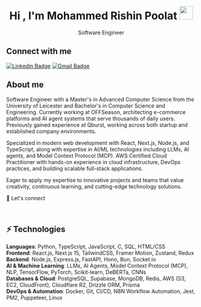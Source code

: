 <h1 align="center">Hi , I'm Mohammed Rishin Poolat <img src="https://media.giphy.com/media/hvRJCLFzcasrR4ia7z/giphy.gif" width="35"></h1>

<p align="center">Software Engineer</p>

## Connect with me

[![Linkedin Badge](https://img.shields.io/badge/-rishinpoolat-blue?style=flat-square&logo=Linkedin&logoColor=white&link=https://www.linkedin.com/in/rishin-poolat)](https://www.linkedin.com/in/rishin-poolat/)
[![Gmail Badge](https://img.shields.io/badge/-mohammedrishinpoolat@gmail.com-c14438?style=flat-square&logo=Gmail&logoColor=white&link=mailto:mohammedrishinpoolat@gmail.com)](mailto:mohammedrishinpoolat@gmail.com)


## About me

Software Engineer with a Master's in Advanced Computer Science from the University of Leicester and Bachelor's in Computer Science and Engineering. Currently working at OFFSeason, architecting e-commerce platforms and AI agent systems that serve thousands of daily users. Previously gained experience at Qburst, working across both startup and established company environments.

Specialized in modern web development with React, Next.js, Node.js, and TypeScript, along with expertise in AI/ML technologies including LLMs, AI agents, and Model Context Protocol (MCP). AWS Certified Cloud Practitioner with hands-on experience in cloud infrastructure, DevOps practices, and building scalable full-stack applications.

Eager to apply my expertise to innovative projects and teams that value creativity, continuous learning, and cutting-edge technology solutions.

🤝 Let's connect

<br>

## ⚡ Technologies

<strong>Languages</strong>: Python, TypeScript, JavaScript, C, SQL, HTML/CSS
<br>
<strong>Frontend</strong>: React.js, Next.js 15, TailwindCSS, Framer Motion, Zustand, Redux
<br>
<strong>Backend</strong>: Node.js, Express.js, FastAPI, Hono, Bun, Socket.io
<br>
<strong>AI & Machine Learning</strong>: LLMs, AI Agents, Model Context Protocol (MCP), NLP, TensorFlow, PyTorch, Scikit-learn, DeBERTa, CNNs
<br>
<strong>Databases & Cloud</strong>: PostgreSQL, Supabase, MongoDB, Redis, AWS (S3, EC2, CloudFront), Cloudflare R2, Drizzle ORM, Prisma
<br>
<strong>DevOps & Automation</strong>: Docker, Git, CI/CD, N8N Workflow Automation, Jest, PM2, Puppeteer, Linux
